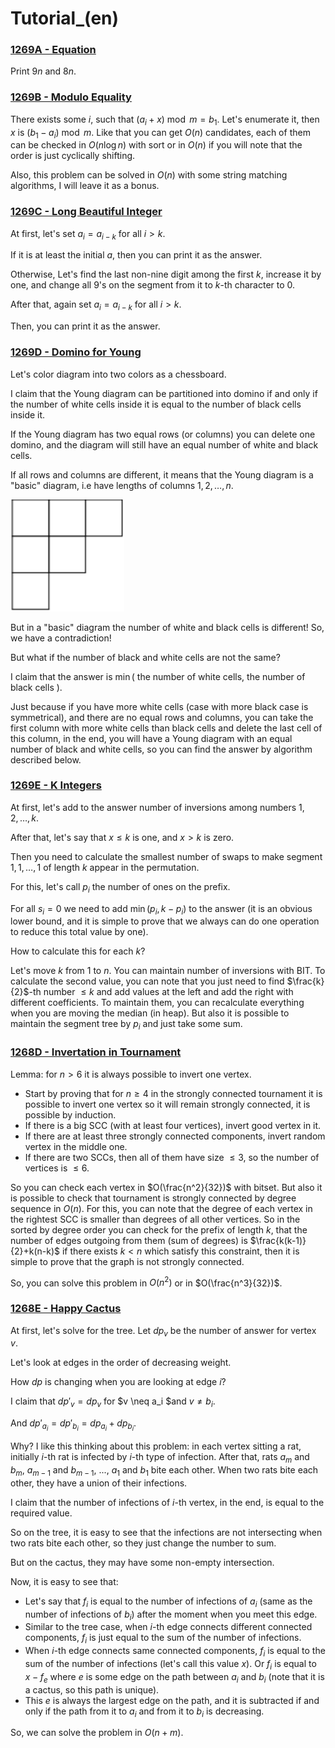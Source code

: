 # Tutorial_(en)


### [1269A - Equation](../problems/A._Equation.md "Codeforces Round 609 (Div. 2)")

Print $9n$ and $8n$. 

 
### [1269B - Modulo Equality](../problems/B._Modulo_Equality.md "Codeforces Round 609 (Div. 2)")

There exists some $i$, such that $(a_i + x) \bmod m = b_1$. Let's enumerate it, then $x$ is $(b_1 - a_i) \bmod m$. Like that you can get $O(n)$ candidates, each of them can be checked in $O(n \log n)$ with sort or in $O(n)$ if you will note that the order is just cyclically shifting.

Also, this problem can be solved in $O(n)$ with some string matching algorithms, I will leave it as a bonus.

 
### [1269C - Long Beautiful Integer](https://codeforces.com/contest/1269/problem/C "Codeforces Round 609 (Div. 2)")

At first, let's set $a_i=a_{i-k}$ for all $i>k$.

If it is at least the initial $a$, then you can print it as the answer.

Otherwise, Let's find the last non-nine digit among the first $k$, increase it by one, and change all $9$'s on the segment from it to $k$-th character to $0$.

After that, again set $a_i = a_{i-k}$ for all $i>k$.

Then, you can print it as the answer.

 
### [1269D - Domino for Young](https://codeforces.com/contest/1269/problem/D "Codeforces Round 609 (Div. 2)")

Let's color diagram into two colors as a chessboard.

I claim that the Young diagram can be partitioned into domino if and only if the number of white cells inside it is equal to the number of black cells inside it.

If the Young diagram has two equal rows (or columns) you can delete one domino, and the diagram will still have an equal number of white and black cells. 

If all rows and columns are different, it means that the Young diagram is a "basic" diagram, i.e have lengths of columns $1, 2, \ldots, n$.

![](images/8e6441a06a841937df32bf78e23de7d663fa4dbd.png) 

But in a "basic" diagram the number of white and black cells is different! So, we have a contradiction!

But what if the number of black and white cells are not the same?

 I claim that the answer is $\min($ the number of white cells, the number of black cells $)$.

Just because if you have more white cells (case with more black case is symmetrical), and there are no equal rows and columns, you can take the first column with more white cells than black cells and delete the last cell of this column, in the end, you will have a Young diagram with an equal number of black and white cells, so you can find the answer by algorithm described below.

 
### [1269E - K Integers](https://codeforces.com/contest/1269/problem/E "Codeforces Round 609 (Div. 2)")

At first, let's add to the answer number of inversions among numbers $1,2,\ldots,k$.

After that, let's say that $x \leq k$ is one, and $x > k$ is zero.

Then you need to calculate the smallest number of swaps to make segment $1,1,\ldots,1$ of length $k$ appear in the permutation. 

For this, let's call $p_i$ the number of ones on the prefix.

For all $s_i=0$ we need to add $\min{(p_i, k - p_i)}$ to the answer (it is an obvious lower bound, and it is simple to prove that we always can do one operation to reduce this total value by one).

How to calculate this for each $k$? 

Let's move $k$ from $1$ to $n$. You can maintain number of inversions with BIT. To calculate the second value, you can note that you just need to find $\frac{k}{2}$-th number $\leq k$ and add values at the left and add the right with different coefficients. To maintain them, you can recalculate everything when you are moving the median (in heap). But also it is possible to maintain the segment tree by $p_i$ and just take some sum.

 
### [1268D - Invertation in Tournament](https://codeforces.com/contest/1268/problem/D "Codeforces Round 609 (Div. 1)")

Lemma: for $n>6$ it is always possible to invert one vertex.

* Start by proving that for $n \geq 4$ in the strongly connected tournament it is possible to invert one vertex so it will remain strongly connected, it is possible by induction.
* If there is a big SCC (with at least four vertices), invert good vertex in it.
* If there are at least three strongly connected components, invert random vertex in the middle one.
* If there are two SCCs, then all of them have size $\leq 3$, so the number of vertices is $\leq 6$.

So you can check each vertex in $O(\frac{n^2}{32})$ with bitset. But also it is possible to check that tournament is strongly connected by degree sequence in $O(n)$. For this, you can note that the degree of each vertex in the rightest SCC is smaller than degrees of all other vertices. So in the sorted by degree order you can check for the prefix of length $k$, that the number of edges outgoing from them (sum of degrees) is $\frac{k(k-1)}{2}+k(n-k)$ if there exists $k<n$ which satisfy this constraint, then it is simple to prove that the graph is not strongly connected.

So, you can solve this problem in $O(n^2)$ or in $O(\frac{n^3}{32})$.

 
### [1268E - Happy Cactus](https://codeforces.com/contest/1268/problem/E "Codeforces Round 609 (Div. 1)")

At first, let's solve for the tree. Let $dp_v$ be the number of answer for vertex $v$.

Let's look at edges in the order of decreasing weight.

How $dp$ is changing when you are looking at edge $i$?

I claim that $dp'_v = dp_v$ for $v \neq a_i $and $v \neq b_i$.

And $dp'_{a_i} = dp'_{b_i} = dp_{a_i} + dp_{b_i}$.

Why? I like this thinking about this problem: in each vertex sitting a rat, initially $i$-th rat is infected by $i$-th type of infection. After that, rats $a_m$ and $b_m$, $a_{m-1}$ and $b_{m-1}$, ..., $a_1$ and $b_1$ bite each other. When two rats bite each other, they have a union of their infections.

I claim that the number of infections of $i$-th vertex, in the end, is equal to the required value.

So on the tree, it is easy to see that the infections are not intersecting when two rats bite each other, so they just change the number to sum.

But on the cactus, they may have some non-empty intersection.

Now, it is easy to see that:

* Let's say that $f_i$ is equal to the number of infections of $a_i$ (same as the number of infections of $b_i$) after the moment when you meet this edge.
* Similar to the tree case, when $i$-th edge connects different connected components, $f_i$ is just equal to the sum of the number of infections.
* When $i$-th edge connects same connected components, $f_i$ is equal to the sum of the number of infections (let's call this value $x$). Or $f_i$ is equal to $x - f_e$ where $e$ is some edge on the path between $a_i$ and $b_i$ (note that it is a cactus, so this path is unique).
* This $e$ is always the largest edge on the path, and it is subtracted if and only if the path from it to $a_i$ and from it to $b_i$ is decreasing.

So, we can solve the problem in $O(n+m)$.

